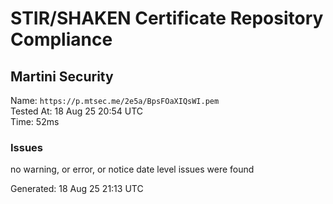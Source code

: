 # STIR/SHAKEN Certificate Repository Compliance

## Martini Security

Name: `https://p.mtsec.me/2e5a/BpsFOaXIQsWI.pem`\
Tested At: 18 Aug 25 20:54 UTC\
Time: 52ms

### Issues

no warning, or error, or notice date level issues were found

Generated: 18 Aug 25 21:13 UTC